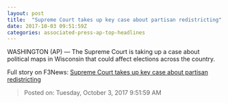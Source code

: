 ```yaml
---
layout: post
title:  "Supreme Court takes up key case about partisan redistricting"
date: 2017-10-03 09:51:59Z
categories: associated-press-ap-top-headlines
---
```


WASHINGTON (AP) — The Supreme Court is taking up a case about political maps in Wisconsin that could affect elections across the country.


Full story on F3News: [Supreme Court takes up key case about partisan redistricting](http://www.f3nws.com/n/2ajzrC)

> Posted on: Tuesday, October 3, 2017 9:51:59 AM
